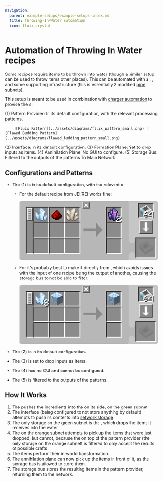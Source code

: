 ```yaml
---
navigation:
  parent: example-setups/example-setups-index.md
  title: Throwing-In-Water Automation
  icon: fluix_crystal
---
```


# Automation of Throwing In Water recipes

Some recipes require items to be thrown into water (though a similar setup can be used to throw items other places).
This can be automated with a <ItemLink id="formation_plane" />, <ItemLink id="annihilation_plane" />, and some supporting
infrastructure (this is essentially 2 modified [pipe subnets](pipe-subnet.md)).

This setup is meant to be used in combination with [charger automation](charger-automation.md) to provide the <ItemLink id="charged_certus_quartz_crystal" />s.

<GameScene zoom="6">
  <ImportStructure src="../assets/assemblies/throw_in_water.snbt" />

<BoxAnnotation color="#dddddd" min="2 0 1" max="3 1 2">
        (1) Pattern Provider: In its default configuration, with the relevant processing patterns.

        ![Fluix Pattern](../assets/diagrams/fluix_pattern_small.png) ![Flawed Budding Pattern](../assets/diagrams/flawed_budding_pattern_small.png)
  </BoxAnnotation>

<BoxAnnotation color="#dddddd" min="1.7 0 1" max="2 1 2">
        (2) Interface: In its default configuration.
  </BoxAnnotation>

<BoxAnnotation color="#dddddd" min="1 .7 1" max="2 1 2">
        (3) Formation Plane: Set to drop inputs as items.
  </BoxAnnotation>

<BoxAnnotation color="#dddddd" min="1 2 1" max="2 2.3 2">
        (4) Annihilation Plane: No GUI to configure.
  </BoxAnnotation>

<BoxAnnotation color="#dddddd" min="2 1 1" max="3 1.3 2">
        (5) Storage Bus: Filtered to the outputs of the patterns
        <Row><ItemImage id="fluix_crystal" scale="2" /><BlockImage id="flawless_budding_quartz" scale="2" /></Row>
  </BoxAnnotation>

<DiamondAnnotation pos="3.9 0.5 1.5" color="#00ff00">
        To Main Network
    </DiamondAnnotation>

  <IsometricCamera yaw="180" pitch="0" />
</GameScene>

## Configurations and Patterns

* The <ItemLink id="pattern_provider" /> (1) is in its default configuration, with the relevant <ItemLink id="processing_pattern" />s
  * For <ItemLink id="fluix_crystal" /> the default recipe from JEI/REI works fine:

    ![Fluix Pattern](../assets/diagrams/fluix_pattern.png)

  * For <ItemLink id="flawed_budding_quartz" /> it's probably best to make it directly from <ItemLink id="quartz_block" />,
    which avoids issues with the input of one recipe being the output of another, causing the storage bus to not be able to filter:

    ![Flawed Budding Pattern](../assets/diagrams/flawed_budding_pattern.png)

* The <ItemLink id="interface" /> (2) is in its default configuration.
* The <ItemLink id="formation_plane" /> (3) is set to drop inputs as items.
* The <ItemLink id="annihilation_plane" /> (4) has no GUI and cannot be configured.
* The <ItemLink id="storage_bus" /> (5) is filtered to the outputs of the patterns.

## How It Works

1.  The <ItemLink id="pattern_provider" /> pushes the ingredients into the <ItemLink id="interface" /> on its side, on the green subnet
2.  The interface (being configured to not store anything by default) attempts to push its contents into [network storage](../ae2-mechanics/import-export-storage.md)
3.  The only storage on the green subnet is the <ItemLink id="formation_plane" />, which drops the items it receives into the water
4.  The <ItemLink id="annihilation_plane" /> on the orange subnet attempts to pick up the items that were just dropped, but cannot, because
    the <ItemLink id="storage_bus" /> on top of the pattern provider (the only storage on the orange subnet) is filtered to only accept the results of possible crafts
5.  The items perform their in-world transformation.
6.  The annihilation plane can now pick up the items in front of it, as the storage bus is allowed to store them.
7.  The storage bus stores the resulting items in the pattern provider, returning them to the network.
